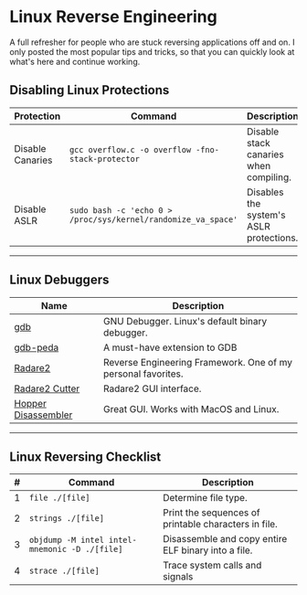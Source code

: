 # Linux Reverse Engineering
A full refresher for people who are stuck reversing applications off and on.  I only posted the most popular tips and tricks, so that you can quickly look at what's here and continue working.

## Disabling Linux Protections
| Protection | Command | Description |
| --- | --- | --- |
| Disable Canaries | `gcc overflow.c -o overflow -fno-stack-protector` | Disable stack canaries when compiling. |
| Disable ASLR | `sudo bash -c 'echo 0 > /proc/sys/kernel/randomize_va_space'` | Disables the system's ASLR protections. |

----------------------------

## Linux Debuggers
| Name | Description |
| --- | --- |
| [gdb](https://www.tutorialspoint.com/gnu_debugger/installing_gdb.htm) | GNU Debugger.  Linux's default binary debugger. |
| [gdb-peda](https://github.com/longld/peda) | A must-have extension to GDB |
| [Radare2](https://rada.re/n/radare2.html) | Reverse Engineering Framework.  One of my personal favorites.|
| [Radare2 Cutter](https://rada.re/n/cutter.html) | Radare2 GUI interface. |
| [Hopper Disassembler](https://www.hopperapp.com/) | Great GUI. Works with MacOS and Linux. |

----------------------------

## Linux Reversing Checklist
| # | Command | Description |
| --- | --- | --- |
| 1 | `file ./[file]` | Determine file type. |
| 2 | `strings ./[file]` | Print the sequences of printable characters in file. |
| 3 |  `objdump -M intel intel-mnemonic -D ./[file]   ` | Disassemble and copy entire ELF binary into a file. |
| 4 | `strace ./[file]` | Trace system calls and signals |
